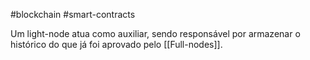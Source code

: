 #blockchain #smart-contracts 

Um light-node atua como auxiliar, sendo responsável por armazenar o histórico do que já foi aprovado pelo [[Full-nodes]].